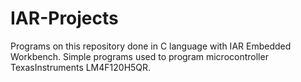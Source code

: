 # IAR-Projects
Programs on this repository done in C language with IAR Embedded Workbench. Simple programs used to program microcontroller TexasInstruments LM4F120H5QR.
